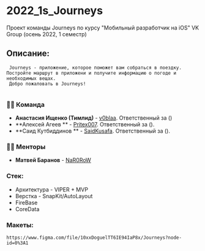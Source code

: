 # 2022_1s_Journeys
Проект команды Journeys по курсу "Мобильный разработчик на iOS" VK Group (осень 2022, 1 семестр)

## Описание:
     Journeys - приложение, которое поможет вам собраться в поездку. Постройте маршрут в приложени и получите информацию о погоде и необходимых вещах.
     Добро пожаловать в Journeys!
          
### 👨‍💻 Команда
* **Анастасия Ищенко (Тимлид)** - [v0blaa](https://github.com/v0blaa). Ответственный за ()
* **Алексей Агеев ** - [Pritex007](https://github.com/Pritex007). Ответственный за ().
* **Саид Кутбиддинов ** - [SaidKusafa](https://github.com/SaidKusafa). Ответственный за ().


### 🧑‍🏫 Менторы
* **Матвей Баранов** - [NaR0RoW](https://github.com/NaR0RoW)

### Стек:
* Архитектура - VIPER + MVP
* Верстка - SnapKit/AutoLayout 
* FireBase
* CoreData

### Макеты: 
    https://www.figma.com/file/10xxDoguelTT6IE94IaP8x/Journeys?node-id=0%3A1

